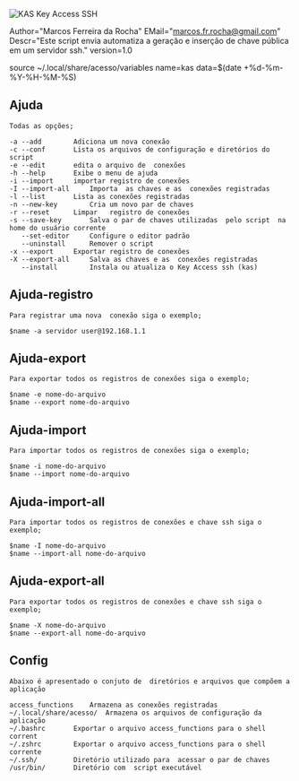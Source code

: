 ![KAS Key Access SSH](netbox_logo.png "NetBox logo")

Author="Marcos Ferreira da Rocha"
EMail="marcos.fr.rocha@gmail.com"
Descr="Este script envia automatiza a geração e inserção de chave  pública em um servidor ssh."
version=1.0

source ~/.local/share/acesso/variables
name=kas
data=$(date +%d-%m-%Y-%H-%M-%S)


 ## Ajuda
	
	Todas as opções;
	
	-a --add 		Adiciona um nova conexão
	-c --conf		Lista os arquivos de configuração e diretórios do script
	-e --edit		edita o arquivo de  conexões
	-h --help		Exibe o menu de ajuda
	-i --import		importar registro de conexões
	-I --import-all		Importa  as chaves e as  conexões registradas
	-l --list		Lista as conexões registradas
	-n --new-key		Cria um novo par de chaves
	-r --reset		Limpar   registro de conexões
	-s --save-key		Salva o par de chaves utilizadas  pelo script  na home do usuário corrente
	   --set-editor		Configure o editor padrão
	   --uninstall		Remover o script	   
	-x --export		Exportar registro de conexões
	-X --export-all		Salva as chaves e as  conexões registradas
	   --install		Instala ou atualiza o Key Access ssh (kas)

	


## Ajuda-registro
	
	Para registrar uma nova  conexão siga o exemplo;

	$name -a servidor user@192.168.1.1

## Ajuda-export
	Para exportar todos os registros de conexões siga o exemplo;
	
	$name -e nome-do-arquivo
	$name --export nome-do-arquivo


## Ajuda-import


	Para importar todos os registros de conexões siga o exemplo;

	$name -i nome-do-arquivo
	$name --import nome-do-arquivo


## Ajuda-import-all


	Para importar todos os registros de conexões e chave ssh siga o exemplo;
	
	$name -I nome-do-arquivo
	$name --import-all nome-do-arquivo

## Ajuda-export-all
   

	Para exportar todos os registros de conexões e chave ssh siga o exemplo;

	$name -X nome-do-arquivo
	$name --export-all nome-do-arquivo


## Config
	Abaixo é apresentado o conjuto de  diretórios e arquivos que compõem a aplicação

	access_functions	Armazena as conexões registradas
	~/.local/share/acesso/	Armazena os arquivos de configuração da aplicação
	~/.bashrc		Exportar o arquivo access_functions para o shell corrent
	~/.zshrc		Exportar o arquivo access_functions para o shell corrente
	~/.ssh/			Diretório utilizado para  acessar o par de chaves
	/usr/bin/		Diretório com  script executável
